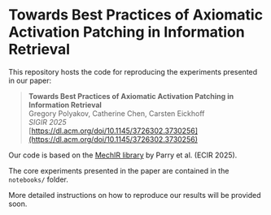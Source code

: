 # Towards Best Practices of Axiomatic Activation Patching in Information Retrieval

This repository hosts the code for reproducing the experiments presented in our paper:

> **Towards Best Practices of Axiomatic Activation Patching in Information Retrieval**  
> Gregory Polyakov, Catherine Chen, Carsten Eickhoff  
> *SIGIR 2025*  
> [https://dl.acm.org/doi/10.1145/3726302.3730256](https://dl.acm.org/doi/10.1145/3726302.3730256)

Our code is based on the [MechIR library](https://github.com/Parry-Parry/MechIR) by Parry et al. (ECIR 2025).

The core experiments presented in the paper are contained in the `notebooks/` folder.

More detailed instructions on how to reproduce our results will be provided soon.
